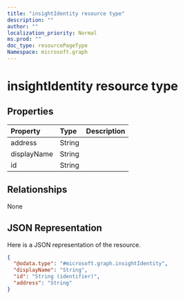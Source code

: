 ```yaml
---
title: "insightIdentity resource type"
description: ""
author: ""
localization_priority: Normal
ms.prod: ""
doc_type: resourcePageType
Namespace: microsoft.graph
---
```



# insightIdentity resource type



## Properties
|Property|Type|Description|
|:---|:---|:---|
|address|String||
|displayName|String||
|id|String||

## Relationships
None

## JSON Representation
Here is a JSON representation of the resource.
<!-- {
  "blockType": "resource",
  "@odata.type": "microsoft.graph.insightIdentity"
}
-->
``` json
{
  "@odata.type": "#microsoft.graph.insightIdentity",
  "displayName": "String",
  "id": "String (identifier)",
  "address": "String"
}
```

